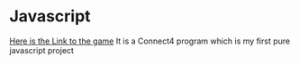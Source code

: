 # Javascript

[Here is the Link to the game](hackerman001.github.io)
It is a Connect4 program which is my first pure javascript project
